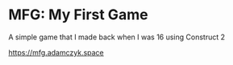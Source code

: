 # MFG: My First Game
A simple game that I made back when I was 16 using Construct 2

<https://mfg.adamczyk.space>
